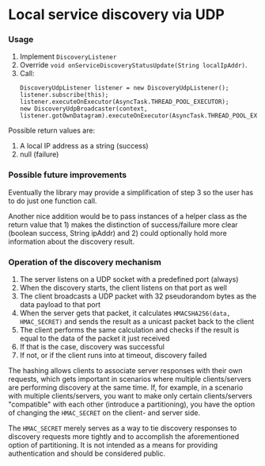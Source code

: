 # Local service discovery via UDP

### Usage

1. Implement `DiscoveryListener`
2. Override `void onServiceDiscoveryStatusUpdate(String localIpAddr)`.
3. Call:
   ```
   DiscoveryUdpListener listener = new DiscoveryUdpListener();
   listener.subscribe(this);
   listener.executeOnExecutor(AsyncTask.THREAD_POOL_EXECUTOR);
   new DiscoveryUdpBroadcaster(context, listener.gotOwnDatagram).executeOnExecutor(AsyncTask.THREAD_POOL_EXECUTOR);
   ```

Possible return values are:

1. A local IP address as a string (success)
2. null (failure)

### Possible future improvements

Eventually the library may provide a simplification of step 3 so the user has to do just one function call.

Another nice addition would be to pass instances of a helper class as the return value that 1) makes the distinction of success/failure more clear (boolean success, String ipAddr) and 2) could optionally hold more information about the discovery result.

### Operation of the discovery mechanism

1. The server listens on a UDP socket with a predefined port (always)
2. When the discovery starts, the client listens on that port as well
3. The client broadcasts a UDP packet with 32 pseudorandom bytes as the data payload to that port
4. When the server gets that packet, it calculates `HMACSHA256(data, HMAC_SECRET)` and sends the result as a unicast packet back to the client
5. The client performs the same calculation and checks if the result is equal to the data of the packet it just received
6. If that is the case, discovery was successful
7. If not, or if the client runs into at timeout, discovery failed

The hashing allows clients to associate server responses with their own requests, which gets important in scenarios where multiple clients/servers are performing discovery at the same time. If, for example, in a scenario with multiple clients/servers, you want to make only certain clients/servers "compatible" with each other (introduce a partitioning), you have the option of changing the `HMAC_SECRET` on the client- and server side.

The `HMAC_SECRET` merely serves as a way to tie discovery responses to discovery requests more tightly and to accomplish the aforementioned option of partitioning. It is not intended as a means for providing authentication and should be considered public.
